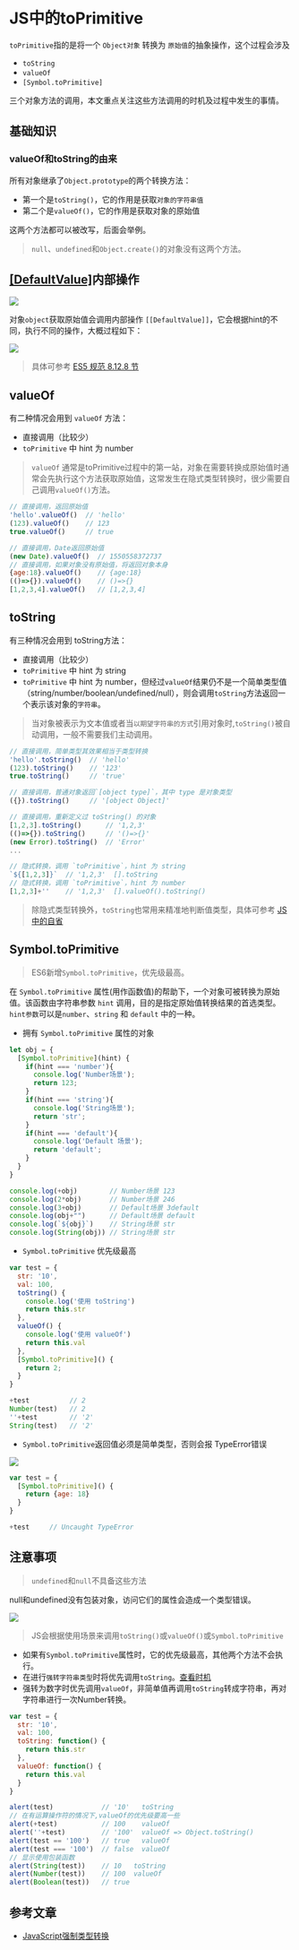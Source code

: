 # JS中的toPrimitive
<!-- toc -->

`toPrimitive`指的是将一个 `Object对象` 转换为 `原始值`的抽象操作，这个过程会涉及

- `toString`
- `valueOf`
- `[Symbol.toPrimitive]`

三个对象方法的调用，本文重点关注这些方法调用的时机及过程中发生的事情。

## 基础知识

### valueOf和toString的由来

所有对象继承了`Object.prototype`的两个转换方法：

- 第一个是`toString()`，它的作用是获取`对象的字符串值`
- 第二个是`valueOf()`，它的作用是获取对象的原始值

这两个方法都可以被改写，后面会举例。

> `null`、`undefined`和`Object.create()`的对象没有这两个方法。

## [[DefaultValue]](hint)内部操作

![](https://ws2.sinaimg.cn/large/006tKfTcly1g0arh51l60j30k50gg75k.jpg)

对象`object`获取原始值会调用内部操作 `[[DefaultValue]]`，它会根据hint的不同，执行不同的操作，大概过程如下：

![](https://ws3.sinaimg.cn/large/006tKfTcly1g0ar66897lj30wg0tottn.jpg)

> 具体可参考 [ES5 规范 8.12.8 节](https://www.ecma-international.org/ecma-262/5.1/#sec-8.12.8)

## valueOf

有二种情况会用到 `valueOf` 方法：

- 直接调用（比较少）
- `toPrimitive` 中 hint 为 number

> `valueOf` 通常是toPrimitive过程中的第一站，对象在需要转换成原始值时通常会先执行这个方法获取原始值，这常发生在隐式类型转换时，很少需要自己调用`valueOf()`方法。

```js
// 直接调用，返回原始值
'hello'.valueOf()  // 'hello'
(123).valueOf()    // 123
true.valueOf()     // true

// 直接调用，Date返回原始值
(new Date).valueOf()  // 1550558372737
// 直接调用，如果对象没有原始值，将返回对象本身
{age:18}.valueOf()    // {age:18}
(()=>{}).valueOf()    // ()=>{}
[1,2,3,4].valueOf()   // [1,2,3,4]
```

## toString

有三种情况会用到 toString方法：

- 直接调用（比较少）
- `toPrimitive` 中 hint 为 string
- `toPrimitive` 中 hint 为 number，但经过`valueOf`结果仍不是一个简单类型值（string/number/boolean/undefined/null），则会调用`toString`方法返回一个表示该对象的`字符串`。

> 当对象被表示为文本值或者当`以期望字符串的方式`引用对象时,`toString()`被自动调用，一般不需要我们主动调用。

```js
// 直接调用，简单类型其效果相当于类型转换
'hello'.toString()  // 'hello'
(123).toString()    // '123'
true.toString()     // 'true'

// 直接调用，普通对象返回`[object type]`，其中 type 是对象类型
({}).toString()     // '[object Object]'

// 直接调用，重新定义过 toString() 的对象
[1,2,3].toString()      // '1,2,3'
(()=>{}).toString()     // '()=>{}'
(new Error).toString()  // 'Error'
...

// 隐式转换，调用 `toPrimitive`，hint 为 string
`${[1,2,3]}`  // '1,2,3'  [].toString
// 隐式转换，调用 `toPrimitive`，hint 为 number
[1,2,3]+''    // '1,2,3'  [].valueOf().toString()
```

> 除隐式类型转换外，`toString`也常用来精准地判断值类型，具体可参考 [JS中的自省](./自省.md)

## Symbol.toPrimitive

> ES6新增`Symbol.toPrimitive`，优先级最高。

在 `Symbol.toPrimitive` 属性(用作函数值)的帮助下，一个对象可被转换为原始值。该函数由字符串参数 `hint` 调用，目的是指定原始值转换结果的首选类型。`hint参数`可以是`number`、`string` 和 `default` 中的一种。

- 拥有 `Symbol.toPrimitive` 属性的对象

```js
let obj = {
  [Symbol.toPrimitive](hint) {
    if(hint === 'number'){
      console.log('Number场景');
      return 123;
    }
    if(hint === 'string'){
      console.log('String场景');
      return 'str';
    }
    if(hint === 'default'){
      console.log('Default 场景');
      return 'default';
    }
  }
}

console.log(+obj)        // Number场景 123
console.log(2*obj)       // Number场景 246
console.log(3+obj)       // Default场景 3default
console.log(obj+"")      // Default场景 default
console.log(`${obj}`)    // String场景 str
console.log(String(obj)) // String场景 str
```

- `Symbol.toPrimitive` 优先级最高

```js
var test = {
  str: '10',
  val: 100,
  toString() {
    console.log('使用 toString')
    return this.str
  },
  valueOf() {
    console.log('使用 valueOf')
    return this.val
  },
  [Symbol.toPrimitive]() {
    return 2;
  }
}

+test          // 2
Number(test)   // 2
''+test        // '2'
String(test)   // '2'
```

- `Symbol.toPrimitive`返回值必须是简单类型，否则会报 TypeError错误

![](https://ws4.sinaimg.cn/large/006tKfTcly1g0byvhwxkbj30ti02c3yt.jpg)

```js
var test = {
  [Symbol.toPrimitive]() {
    return {age: 18}
  }
}

+test     // Uncaught TypeError
```

## 注意事项

> `undefined`和`null`不具备这些方法

null和undefined没有包装对象，访问它们的属性会造成一个类型错误。

![](https://ws1.sinaimg.cn/large/006tKfTcly1g0aof8nhy8j30q4032t95.jpg)

> JS会根据使用场景来调用`toString()`或`valueOf()`或`Symbol.toPrimitive`

- 如果有`Symbol.toPrimitive`属性时，它的优先级最高，其他两个方法不会执行。
- 在进行`强转字符串类型`时将优先调用`toString`。[查看时机](./类型转换.md)
- 强转为数字时优先调用`valueOf`，非简单值再调用`toString`转成字符串，再对字符串进行一次Number转换。

```js
var test = {
  str: '10',
  val: 100,
  toString: function() {
    return this.str
  },
  valueOf: function() {
    return this.val
  }
}

alert(test)            // '10'   toString
// 在有运算操作符的情况下,valueOf的优先级要高一些
alert(+test)           // 100    valueOf
alert(''+test)         // '100'  valueOf => Object.toString()
alert(test == '100')   // true   valueOf
alert(test === '100')  // false  valueOf
// 显示使用包装函数
alert(String(test))    // 10   toString
alert(Number(test))    // 100  valueOf
alert(Boolean(test))   // true
```

## 参考文章

- [JavaScript强制类型转换](https://www.sohu.com/a/231072835_505779)

